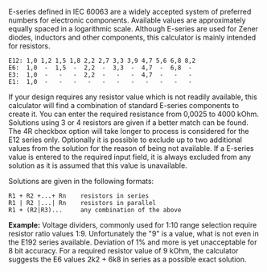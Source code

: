 E-series defined in IEC 60063 are a widely accepted system of preferred
numbers for electronic components.  Available values are approximately
equally spaced in a logarithmic scale.  Although E-series are used for
Zener diodes, inductors and other components, this calculator is mainly
intended for resistors.

	E12: 1,0 1,2 1,5 1,8 2,2 2,7 3,3 3,9 4,7 5,6 6,8 8,2
	E6:  1,0  -  1,5  -  2,2  -  3,3  -  4,7  -  6,8  -
	E3:  1,0  -   -   -  2,2  -   -   -  4,7  -   -   -
	E1:  1,0  -   -   -   -   -   -   -   -   -   -   -
If your design requires any resistor value which is not readily available,
this calculator will find a combination of standard E-series components to
create it.  You can enter the required resistance from 0,0025 to 4000 kOhm. 
Solutions using 3 or 4 resistors are given if a better match can be found. 
The 4R checkbox option will take longer to process is considered for the E12
series only.  Optionally it is possible to exclude up to two additional
values from the solution for the reason of being not available.  If a
E-series value is entered to the required input field, it is always excluded
from any solution as it is assumed that this value is unavailable.

Solutions are given in the following formats:

	R1 + R2 +...+ Rn	resistors in series
	R1 | R2 |...| Rn	resistors in parallel
	R1 + (R2|R3)...		any combination of the above
__Example:__ Voltage dividers, commonly used for 1:10 range selection
require resistor ratio values 1:9.  Unfortunately the "9" is a value, what
is not even in the E192 series available.  Deviation of 1% and more is yet
unacceptable for 8 bit accuracy.  For a required resistor value of 9 kOhm,
the calculator suggests the E6 values 2k2 + 6k8 in series as a possible
exact solution.

